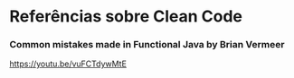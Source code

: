 # Referências sobre Clean Code

### Common mistakes made in Functional Java by Brian Vermeer

https://youtu.be/vuFCTdywMtE